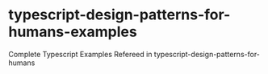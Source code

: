 # typescript-design-patterns-for-humans-examples
Complete Typescript Examples Refereed in typescript-design-patterns-for-humans
